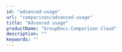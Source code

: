 ```yaml
---
id: "advanced-usage"
url: "comparison/advanced-usage"
title: "Advanced usage"
productName: "GroupDocs.Comparison Cloud"
description: ""
keywords: ""
---
```


